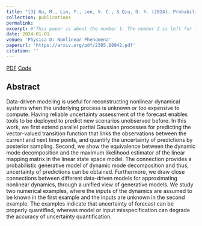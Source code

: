 ```yaml
---
title: "[3] Gu, M., Lin, Y., Lee, V. C., & Qiu, D. Y. (2024). Probabilistic forecast of nonlinear dynamical systems with uncertainty quantification. Physica D: Nonlinear Phenomena, 457, 133938."
collection: publications
permalink: 
excerpt: #'This paper is about the number 1. The number 2 is left for future work.'
date: 2024-01-01
venue: 'Physica D: Nonlinear Phenomena'
paperurl: 'https://arxiv.org/pdf/2305.08942.pdf'
citation: ''
---
```







[PDF](https://arxiv.org/pdf/2305.08942.pdf)
[Code](https://github.com/UncertaintyQuantification/forecast_dynamical_systems)


## Abstract
Data-driven modeling is useful for reconstructing nonlinear dynamical systems when the underlying process is unknown or too expensive to compute.
Having reliable uncertainty assessment of the forecast enables tools to be deployed to predict new scenarios unobserved before. In this work, we first extend parallel partial Gaussian processes for predicting the vector-valued transition function that links the observations between the current and next time points, and quantify the uncertainty of predictions by posterior sampling. Second, we show the equivalence between the dynamic mode decomposition and the maximum likelihood estimator of the linear mapping matrix in the linear state space model. The connection provides a probabilistic generative model of dynamic mode decomposition and thus, uncertainty of predictions can be obtained. Furthermore, we draw close connections between different data-driven models for approximating nonlinear dynamics, through a unified view of generative models. We study two numerical examples, where the inputs of the dynamics are assumed to be known in the first example and the inputs are unknown in the second example. The examples indicate that uncertainty of forecast can be properly quantified, whereas model or input misspecification can degrade the accuracy of uncertainty quantification.
